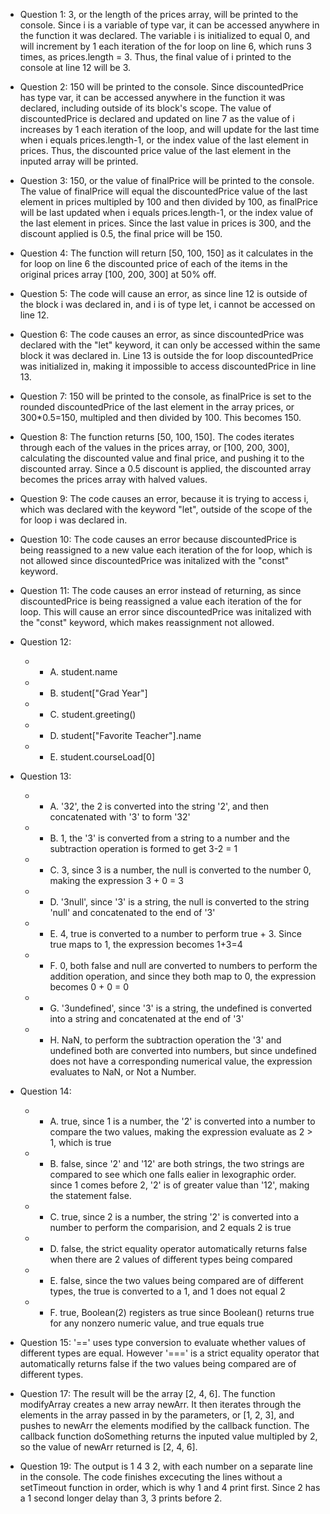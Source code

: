 * Question 1: 3, or the length of the prices array, will be printed to the console. Since i is a variable of type var, it can be accessed anywhere in the function it was declared. The variable i is initialized to equal 0, and will increment by 1 each iteration of the for loop on line 6, which runs 3 times, as prices.length = 3. Thus, the final value of i printed to the console at line 12 will be 3.

* Question 2: 150 will be printed to the console. Since discountedPrice has type var, it can be accessed anywhere in the function it was declared, including outside of its block's scope. The value of discountedPrice is declared and updated on line 7 as the value of i increases by 1 each iteration of the loop, and will update for the last time when i equals prices.length-1, or the index value of the last element in prices. Thus, the discounted price value of the last element in the inputed array will be printed.

* Question 3: 150, or the value of finalPrice will be printed to the console. The value of finalPrice will equal the discountedPrice value of the last element in prices multipled by 100 and then divided by 100, as finalPrice will be last updated when i equals prices.length-1, or the index value of the last element in prices. Since the last value in prices is 300, and the discount applied is 0.5, the final price will be 150.

* Question 4: The function will return [50, 100, 150] as it calculates in the for loop on line 6 the discounted price of each of the items in the original prices array [100, 200, 300] at 50% off.

* Question 5: The code will cause an error, as since line 12 is outside of the block i was declared in, and i is of type let, i cannot be accessed on line 12.

* Question 6: The code causes an error, as since discountedPrice was declared with the "let" keyword, it can only be accessed within the same block it was declared in. Line 13 is outside the for loop discountedPrice was initialized in, making it impossible to access discountedPrice in line 13.

* Question 7: 150 will be printed to the console, as finalPrice is set to the rounded discountedPrice of the last element in the array prices, or 300*0.5=150, multipled and then divided by 100. This becomes 150.

* Question 8: The function returns [50, 100, 150]. The codes iterates through each of the values in the prices array, or [100, 200, 300], calculating the discounted value and final price, and pushing it to the discounted array. Since a 0.5 discount is applied, the discounted array becomes the prices array with halved values.

* Question 9: The code causes an error, because it is trying to access i, which was declared with the keyword "let", outside of the scope of the for loop i was declared in.

* Question 10: The code causes an error because discountedPrice is being reassigned to a new value each iteration of the for loop, which is not allowed since discountedPrice was initalized with the "const" keyword.

* Question 11: The code causes an error instead of returning, as since discountedPrice is being reassigned a value each iteration of the for loop. This will cause an error since discountedPrice was initalized with the "const" keyword, which makes reassignment not allowed.

* Question 12:  
    * * A. student.name
    * * B. student["Grad Year"]
    * * C. student.greeting()
    * * D. student["Favorite Teacher"].name
    * * E. student.courseLoad[0]

* Question 13:
    * * A. '32', the 2 is converted into the string '2', and then concatenated with '3' to form '32'
    * * B. 1, the '3' is converted from a string to a number and the subtraction operation is formed to get 3-2 = 1
    * * C. 3, since 3 is a number, the null is converted to the number 0, making the expression 3 + 0 = 3
    * * D. '3null', since '3' is a string, the null is converted to the string 'null' and concatenated to the end of '3'
    * * E. 4, true is converted to a number to perform true + 3. Since true maps to 1, the expression becomes 1+3=4
    * * F. 0, both false and null are converted to numbers to perform the addition operation, and since they both map to 0, the expression becomes 0 + 0 = 0
    * * G. '3undefined', since '3' is a string, the undefined is converted into a string and concatenated at the end of '3'
    * * H. NaN, to perform the subtraction operation the '3' and undefined both are converted into numbers, but since undefined does not have a corresponding numerical value, the expression evaluates to NaN, or Not a Number.
* Question 14:
    * * A. true, since 1 is a number, the '2' is converted into a number to compare the two values, making the expression evaluate as 2 > 1, which is true
    * * B. false, since '2' and '12' are both strings, the two strings are compared to see which one falls ealier in lexographic order. since 1 comes before 2, '2' is of greater value than '12', making the statement false.
    * * C. true, since 2 is a number, the string '2' is converted into a number to perform the comparision, and 2 equals 2 is true
    * * D. false, the strict equality operator automatically returns false when there are 2 values of different types being compared
    * * E. false, since the two values being compared are of different types, the true is converted to a 1, and 1 does not equal 2
    * * F. true, Boolean(2) registers as true since Boolean() returns true for any nonzero numeric value, and true equals true
* Question 15:  '==' uses type conversion to evaluate whether values of different types are equal. However '===' is a strict equality operator that automatically returns false if the two values being compared are of different types.
* Question 17:  The result will be the array [2, 4, 6]. The function modifyArray creates a new array newArr. It then iterates through the elements in the array passed in by the parameters, or [1, 2, 3], and pushes to newArr the elements modified by the callback function. The callback function doSomething returns the inputed value multipled by 2, so the value of newArr returned is [2, 4, 6].
* Question 19:  The output is 1 4 3 2, with each number on a separate line in the console. The code finishes excecuting the lines without a setTimeout function in order, which is why 1 and 4 print first. Since 2 has a 1 second longer delay than 3, 3 prints before 2.